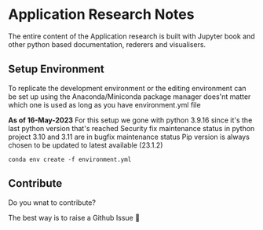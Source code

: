 # Application Research Notes

The entire content of the Application research is built with Jupyter book and other python based documentation, rederers and visualisers.

## Setup Environment

To replicate the development environment or the editing environment can be set up using the Anaconda/Miniconda package manager does'nt matter which one is used as long as you have environment.yml file

**As of 16-May-2023**
For this setup we gone with python 3.9.16 since it's the last python version that's reached Security fix maintenance status in python project 3.10 and 3.11 are in bugfix maintenance status
Pip version is always chosen to be updated to latest available (23.1.2)

```conda env create -f environment.yml```

## Contribute

Do you wnat to contribute?

The best way is to raise a Github Issue 🙂
